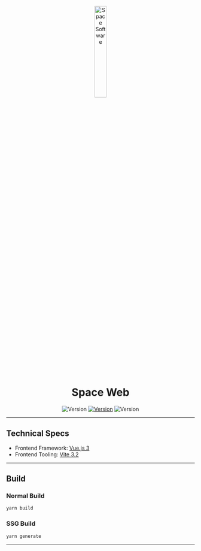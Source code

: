 <p align="center">
	<a href="https://space-software.com/">
    <img src="https://raw.githubusercontent.com/SpaceSoftwareDev/.github/main/.assets/logo.png" alt="Space Software" width="25%" height="25%" />
	</a>
</p>
<h1 align="center">Space Web</h1>

<p align="center">
    <img src="https://img.shields.io/badge/Version-1.0.0-blue?style=for-the-badge" alt="Version" />
    <a href="https://ionicframework.com"><img src="https://img.shields.io/badge/Made%20with-Vue-3eaf7c.svg?style=for-the-badge&logo=vue.js" alt="Version" /></a>
	<img src="https://img.shields.io/badge/Status-WIP-yellow?style=for-the-badge&logo=github" alt="Version" />
</p>

----------------------------------------------------------


## Technical Specs

- Frontend Framework: [Vue.js 3](https://github.com/vuejs/core)
- Frontend Tooling: [Vite 3.2](https://vitejs.dev/)

----------------------------------------------------------

## Build

### Normal Build
```bash
yarn build
```

### SSG Build
```bash
yarn generate
```

----------------------------------------------------------
